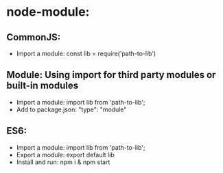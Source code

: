 # node-module: 
## CommonJS: 
* Import a module: const lib = require('path-to-lib')
## Module: Using import for third party modules or built-in modules
* Import a module: import lib from 'path-to-lib';
* Add to package.json: "type": "module"
## ES6: 
* Import a module: import lib from 'path-to-lib';
* Export a module: export default lib
* Install and run: npm i & npm start